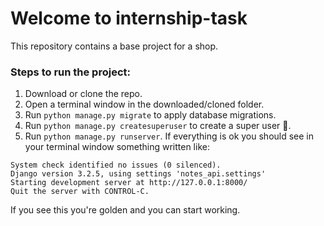 # Welcome to internship-task
This repository contains a base project for a shop.

### Steps to run the project:
1. Download or clone the repo.
2. Open a terminal window in the downloaded/cloned folder.
3. Run `python manage.py migrate` to apply database migrations.
4. Run `python manage.py createsuperuser` to create a super user 🦸.
5. Run `python manage.py runserver`. If everything is ok you should see in your terminal window something written like:

```
System check identified no issues (0 silenced).
Django version 3.2.5, using settings 'notes_api.settings'
Starting development server at http://127.0.0.1:8000/
Quit the server with CONTROL-C.
```

If you see this you're golden and you can start working.
